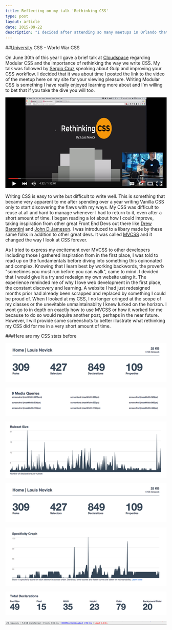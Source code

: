 ```yaml
---
title: Reflecting on my talk 'Rethinking CSS'
type: post
layout: article
date: 2015-09-22
description: "I decided after attending so many meetups in Orlando that it was about time I give a talk myself!  I spoke very briefly about Modular CSS and why it is important for us to consider how we write this complex language."
---
```


##[University](http://www.meetup.com/University-CSS-Meetup/) CSS - World War CSS

On June 30th of this year I gave a brief talk at [Cloudspace](http://cloudspace.com/) regarding Modular CSS and the importance of rethinking the way we write CSS. My talk was followed by [Sergio Cruz](https://sergiocruz.me/) speaking about Gulp and improving your CSS workflow. I decided that it was about time I posted the link to the video of the meetup here on my site for your viewing pleasure.  Writing Modular CSS is something I have really enjoyed learning more about and I'm willing to bet that if you take the dive you will too.

[![Meetup Video](../assets/images/rethinkingcss.jpg)](https://youtu.be/or4CYJogDFc)

Writing CSS is easy to write but difficult to write well.  This is something that became very apparent to me after spending over a year writing Vanilla CSS only to start discovering the flaws with my ways.  My CSS was difficult to reuse at all and hard to manage whenever I had to return to it, even after a short amount of time.  I began reading a lot about how I could improve, taking inspiration from other great Front End Devs out there like [Drew Barontini](http://drewbarontini.com/) and [John D Jameson](http://johndjameson.com/).  I was introduced to a libary made by these same folks in addition to other great devs.  It was called [MVCSS](http://mvcss.io/) and it changed the way I look at CSS forever.

As I tried to express my excitement over MVCSS to other developers including those I gathered inspiration from in the first place, I was told to read up on the fundamentals before diving into something this opinonated and complex.  Knowing that I learn best by working backwords, the proverb "sometimes you must run before you can walk", came to mind.  I devided that I would give it a try and redesign my own website using it.  The experience reminded me of why I love web development in the first place, the constant discovery and learning.  A website I had just redesigned months prior had already been scrapped and replaced by something I could be proud of.  When I looked at my CSS, I no longer cringed at the scope of my classes or the unevitable unmaintainabilty I knew lurked on the horizon.  I wont go to in depth on exactly how to use MVCSS or how it worked for me because to do so would require another post, perhaps in the near future.  However, I will provide some screenshots to better illustrate what rethinking my CSS did for me in a very short amount of time.

###Here are my CSS stats before

![Css Stats](../assets/images/rsdp_old.png)

![Css Stats](../assets/images/mq_old.png)

![Css Stats](../assets/images/rules_old.png)

![Css Stats](../assets/images/rsdp_old.png)

![Css Stats](../assets/images/spec_old.png)

![Css Stats](../assets/images/td_old.png)

![Css Stats](../assets/images/transfers_old.png)

